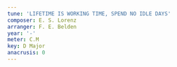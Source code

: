 ```yaml
---
tune: 'LIFETIME IS WORKING TIME, SPEND NO IDLE DAYS'
composer: E. S. Lorenz
arranger: F. E. Belden
year: '-'
meter: C.M
key: D Major
anacrusis: 0
---
```

